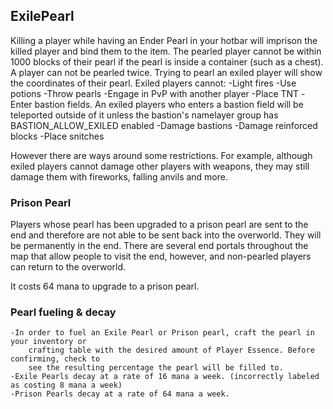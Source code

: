 ## ExilePearl 

Killing a player while having an Ender Pearl in your hotbar will imprison the killed player and bind them to the item. 
The pearled player cannot be within 1000 blocks of their pearl if the pearl is inside a container (such as a chest). 
A player can not be pearled twice. Trying to pearl an exiled player will show the coordinates of their pearl.
Exiled players cannot: 
    -Light fires
    -Use potions
    -Throw pearls
    -Engage in PvP with another player
    -Place TNT
    -Enter bastion fields. An exiled players who enters a bastion field will be teleported 
        outside of it unless the bastion's namelayer group has BASTION_ALLOW_EXILED enabled
    -Damage bastions
    -Damage reinforced blocks
    -Place snitches

However there are ways around some restrictions. For example, although exiled players cannot 
damage other players with weapons, they may still damage them with fireworks, falling anvils and more.

### Prison Pearl

Players whose pearl has been upgraded to a prison pearl are sent to the end and therefore are not able to be sent back 
into the overworld. They will be permanently in the end. There are several end portals throughout the map that allow 
people to visit the end, however, and non-pearled players can return to the overworld.

It costs 64 mana to upgrade to a prison pearl.

### Pearl fueling & decay

    -In order to fuel an Exile Pearl or Prison pearl, craft the pearl in your inventory or 
        crafting table with the desired amount of Player Essence. Before confirming, check to 
        see the resulting percentage the pearl will be filled to.
    -Exile Pearls decay at a rate of 16 mana a week. (incorrectly labeled as costing 8 mana a week)
    -Prison Pearls decay at a rate of 64 mana a week.
